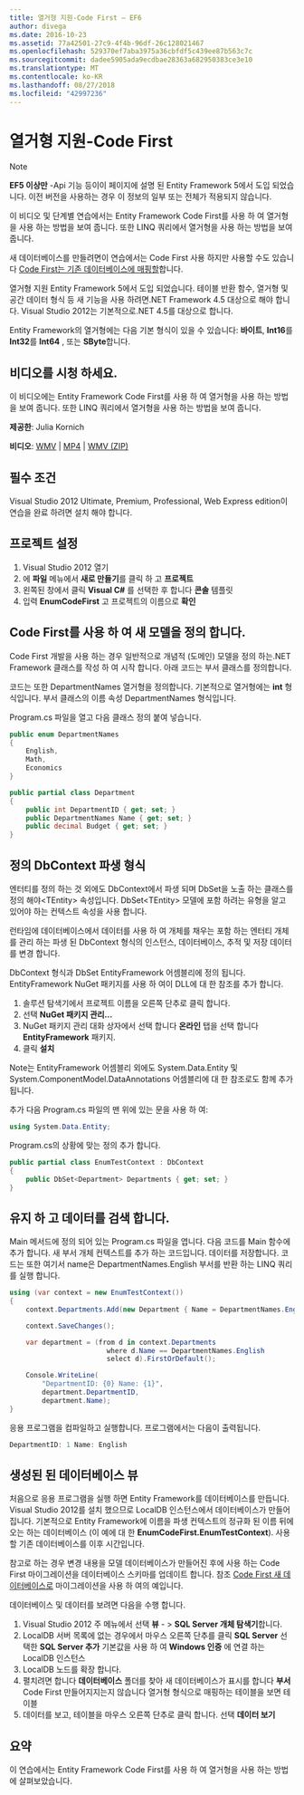 ```yaml
---
title: 열거형 지원-Code First – EF6
author: divega
ms.date: 2016-10-23
ms.assetid: 77a42501-27c9-4f4b-96df-26c128021467
ms.openlocfilehash: 529370ef7aba3975a36cbfdf5c439ee87b563c7c
ms.sourcegitcommit: dadee5905ada9ecdbae28363a682950383ce3e10
ms.translationtype: MT
ms.contentlocale: ko-KR
ms.lasthandoff: 08/27/2018
ms.locfileid: "42997236"
---
```

# <a name="enum-support---code-first"></a>열거형 지원-Code First
> [!NOTE]
> **EF5 이상만** -Api 기능 등이이 페이지에 설명 된 Entity Framework 5에서 도입 되었습니다. 이전 버전을 사용하는 경우 이 정보의 일부 또는 전체가 적용되지 않습니다.

이 비디오 및 단계별 연습에서는 Entity Framework Code First를 사용 하 여 열거형을 사용 하는 방법을 보여 줍니다. 또한 LINQ 쿼리에서 열거형을 사용 하는 방법을 보여 줍니다.

새 데이터베이스를 만들려면이 연습에서는 Code First 사용 하지만 사용할 수도 있습니다 [Code First는 기존 데이터베이스에 매핑할](~/ef6/modeling/code-first/workflows/existing-database.md)합니다.

열거형 지원 Entity Framework 5에서 도입 되었습니다. 테이블 반환 함수, 열거형 및 공간 데이터 형식 등 새 기능을 사용 하려면.NET Framework 4.5 대상으로 해야 합니다. Visual Studio 2012는 기본적으로.NET 4.5를 대상으로 합니다.

Entity Framework의 열거형에는 다음 기본 형식이 있을 수 있습니다: **바이트**, **Int16**를 **Int32**를 **Int64** , 또는 **SByte**합니다.

## <a name="watch-the-video"></a>비디오를 시청 하세요.
이 비디오에는 Entity Framework Code First를 사용 하 여 열거형을 사용 하는 방법을 보여 줍니다. 또한 LINQ 쿼리에서 열거형을 사용 하는 방법을 보여 줍니다.

**제공한**: Julia Kornich

**비디오**: [WMV](http://download.microsoft.com/download/A/5/8/A583DEE8-FD5C-47EE-A4E1-966DDF39D1DA/HDI-ITPro-MSDN-winvideo-enumwithcodefirst.wmv) | [MP4](http://download.microsoft.com/download/A/5/8/A583DEE8-FD5C-47EE-A4E1-966DDF39D1DA/HDI-ITPro-MSDN-mp4video-enumwithcodefirst.m4v) | [WMV (ZIP)](http://download.microsoft.com/download/A/5/8/A583DEE8-FD5C-47EE-A4E1-966DDF39D1DA/HDI-ITPro-MSDN-winvideo-enumwithcodefirst.zip)

## <a name="pre-requisites"></a>필수 조건

Visual Studio 2012 Ultimate, Premium, Professional, Web Express edition이 연습을 완료 하려면 설치 해야 합니다.

 

## <a name="set-up-the-project"></a>프로젝트 설정

1.  Visual Studio 2012 열기
2.  에 **파일** 메뉴에서 **새로 만들기**를 클릭 하 고 **프로젝트**
3.  왼쪽된 창에서 클릭 **Visual C\#** 를 선택한 후 합니다 **콘솔** 템플릿
4.  입력 **EnumCodeFirst** 고 프로젝트의 이름으로 **확인**

## <a name="define-a-new-model-using-code-first"></a>Code First를 사용 하 여 새 모델을 정의 합니다.

Code First 개발을 사용 하는 경우 일반적으로 개념적 (도메인) 모델을 정의 하는.NET Framework 클래스를 작성 하 여 시작 합니다. 아래 코드는 부서 클래스를 정의합니다.

코드는 또한 DepartmentNames 열거형을 정의합니다. 기본적으로 열거형에는 **int** 형식입니다. 부서 클래스의 이름 속성 DepartmentNames 형식입니다.

Program.cs 파일을 열고 다음 클래스 정의 붙여 넣습니다.

``` csharp
public enum DepartmentNames
{
    English,
    Math,
    Economics
}     

public partial class Department
{
    public int DepartmentID { get; set; }
    public DepartmentNames Name { get; set; }
    public decimal Budget { get; set; }
}
```
 

## <a name="define-the-dbcontext-derived-type"></a>정의 DbContext 파생 형식

엔터티를 정의 하는 것 외에도 DbContext에서 파생 되며 DbSet을 노출 하는 클래스를 정의 해야&lt;TEntity&gt; 속성입니다. DbSet&lt;TEntity&gt; 모델에 포함 하려는 유형을 알고 있어야 하는 컨텍스트 속성을 사용 합니다.

런타임에 데이터베이스에서 데이터를 사용 하 여 개체를 채우는 포함 하는 엔터티 개체를 관리 하는 파생 된 DbContext 형식의 인스턴스, 데이터베이스, 추적 및 저장 데이터를 변경 합니다.

DbContext 형식과 DbSet EntityFramework 어셈블리에 정의 됩니다. EntityFramework NuGet 패키지를 사용 하 여이 DLL에 대 한 참조를 추가 합니다.

1.  솔루션 탐색기에서 프로젝트 이름을 오른쪽 단추로 클릭 합니다.
2.  선택 **NuGet 패키지 관리...**
3.  NuGet 패키지 관리 대화 상자에서 선택 합니다 **온라인** 탭을 선택 합니다 **EntityFramework** 패키지.
4.  클릭 **설치**

Note는 EntityFramework 어셈블리 외에도 System.Data.Entity 및 System.ComponentModel.DataAnnotations 어셈블리에 대 한 참조로도 함께 추가 됩니다.

추가 다음 Program.cs 파일의 맨 위에 있는 문을 사용 하 여:

``` csharp
using System.Data.Entity;
```

Program.cs의 상황에 맞는 정의 추가 합니다. 

``` csharp
public partial class EnumTestContext : DbContext
{
    public DbSet<Department> Departments { get; set; }
}
```
 

## <a name="persist-and-retrieve-data"></a>유지 하 고 데이터를 검색 합니다.

Main 메서드에 정의 되어 있는 Program.cs 파일을 엽니다. 다음 코드를 Main 함수에 추가 합니다. 새 부서 개체 컨텍스트를 추가 하는 코드입니다. 데이터를 저장합니다. 코드는 또한 여기서 name은 DepartmentNames.English 부서를 반환 하는 LINQ 쿼리를 실행 합니다.

``` csharp
using (var context = new EnumTestContext())
{
    context.Departments.Add(new Department { Name = DepartmentNames.English });

    context.SaveChanges();

    var department = (from d in context.Departments
                        where d.Name == DepartmentNames.English
                        select d).FirstOrDefault();

    Console.WriteLine(
        "DepartmentID: {0} Name: {1}",
        department.DepartmentID,  
        department.Name);
}
```

응용 프로그램을 컴파일하고 실행합니다. 프로그램에서는 다음이 출력됩니다.

``` csharp
DepartmentID: 1 Name: English
```
 

## <a name="view-the-generated-database"></a>생성된 된 데이터베이스 뷰

처음으로 응용 프로그램을 실행 하면 Entity Framework를 데이터베이스를 만듭니다. Visual Studio 2012를 설치 했으므로 LocalDB 인스턴스에서 데이터베이스가 만들어집니다. 기본적으로 Entity Framework에 이름을 파생 컨텍스트의 정규화 된 이름 뒤에 오는 하는 데이터베이스 (이 예에 대 한 **EnumCodeFirst.EnumTestContext**). 사용할 기존 데이터베이스를 이후 시간입니다.  

참고로 하는 경우 변경 내용을 모델 데이터베이스가 만들어진 후에 사용 하는 Code First 마이그레이션을 데이터베이스 스키마를 업데이트 합니다. 참조 [Code First 새 데이터베이스로](~/ef6/modeling/code-first/workflows/new-database.md) 마이그레이션을 사용 하 여의 예입니다.

데이터베이스 및 데이터를 보려면 다음을 수행 합니다.

1.  Visual Studio 2012 주 메뉴에서 선택 **뷰**  - &gt; **SQL Server 개체 탐색기**합니다.
2.  LocalDB 서버 목록에 없는 경우에서 마우스 오른쪽 단추를 클릭 **SQL Server** 선택한 **SQL Server 추가** 기본값을 사용 하 여 **Windows 인증** 에 연결 하는 LocalDB 인스턴스
3.  LocalDB 노드를 확장 합니다.
4.  펼치려면 합니다 **데이터베이스** 폴더를 찾아 새 데이터베이스가 표시를 합니다 **부서** Code First 만들어지지는지 않습니다 열거형 형식으로 매핑하는 테이블을 보면 테이블
5.  데이터를 보고, 테이블을 마우스 오른쪽 단추로 클릭 합니다. 선택 **데이터 보기**

## <a name="summary"></a>요약

이 연습에서는 Entity Framework Code First를 사용 하 여 열거형을 사용 하는 방법에 살펴보았습니다. 
